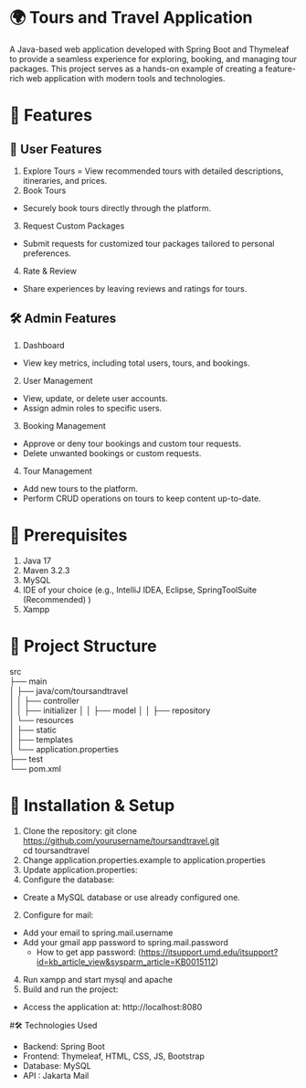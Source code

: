 # 🌍 Tours and Travel Application
A Java-based web application developed with Spring Boot and Thymeleaf to provide a seamless experience for exploring, booking, and managing tour packages. This project serves as a hands-on example of creating a feature-rich web application with modern tools and technologies.

# 🚀 Features
## 🧳 User Features
1. Explore Tours
= View recommended tours with detailed descriptions, itineraries, and prices.
2. Book Tours
- Securely book tours directly through the platform.
3. Request Custom Packages
- Submit requests for customized tour packages tailored to personal preferences.
4. Rate & Review
- Share experiences by leaving reviews and ratings for tours.
## 🛠️ Admin Features
1. Dashboard
- View key metrics, including total users, tours, and bookings.
2. User Management
- View, update, or delete user accounts.
- Assign admin roles to specific users.
3. Booking Management
- Approve or deny tour bookings and custom tour requests.
- Delete unwanted bookings or custom requests.
4. Tour Management
- Add new tours to the platform.
- Perform CRUD operations on tours to keep content up-to-date.

# 🛑 Prerequisites
1. Java 17
2. Maven 3.2.3
3. MySQL
4. IDE of your choice (e.g., IntelliJ IDEA, Eclipse, SpringToolSuite (Recommended) )
5. Xampp

# 📂 Project Structure
src  
├── main  
│   ├── java/com/toursandtravel  
│   │   ├── controller  
│   │   ├── initializer 
│   │   ├── model 
│   │   ├── repository    
│   └── resources  
│       ├── static  
│       ├── templates  
│       └── application.properties  
├── test  
└── pom.xml  

# 💾 Installation & Setup
1. Clone the repository:
git clone https://github.com/yourusername/toursandtravel.git  
cd toursandtravel  
2. Change application.properties.example to application.properties
3. Update application.properties:
  1. Configure the database:
  - Create a MySQL database or use already configured one.
  2. Configure for mail:
  - Add your email to spring.mail.username
  - Add your gmail app password to spring.mail.password
    + How to get app password: (https://itsupport.umd.edu/itsupport?id=kb_article_view&sysparm_article=KB0015112)
4. Run xampp and start mysql and apache
5. Build and run the project:
- Access the application at: http://localhost:8080

#🛠️ Technologies Used
- Backend: Spring Boot
- Frontend: Thymeleaf, HTML, CSS, JS, Bootstrap
- Database: MySQL
- API : Jakarta Mail
